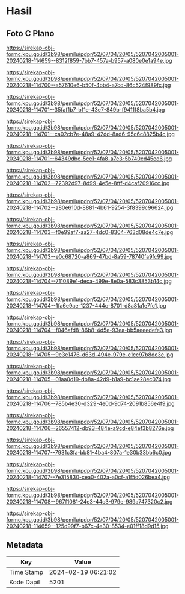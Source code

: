 # Hasil

## Foto C Plano

https://sirekap-obj-formc.kpu.go.id/3b98/pemilu/pdpr/52/07/04/20/05/5207042005001-20240218-114659--8312f859-7bb7-457a-b957-a080e0e1a94e.jpg

https://sirekap-obj-formc.kpu.go.id/3b98/pemilu/pdpr/52/07/04/20/05/5207042005001-20240218-114700--a57610e6-b50f-4bb4-a7cd-86c524f989fc.jpg

https://sirekap-obj-formc.kpu.go.id/3b98/pemilu/pdpr/52/07/04/20/05/5207042005001-20240218-114701--35faf1b7-bf1e-43e7-849b-f9411f8ba5b4.jpg

https://sirekap-obj-formc.kpu.go.id/3b98/pemilu/pdpr/52/07/04/20/05/5207042005001-20240218-114701--ca02cb7e-48a9-42dd-8ad6-95c6c8825b4c.jpg

https://sirekap-obj-formc.kpu.go.id/3b98/pemilu/pdpr/52/07/04/20/05/5207042005001-20240218-114701--64349dbc-5ce1-4fa8-a7e3-5b740cd45ed6.jpg

https://sirekap-obj-formc.kpu.go.id/3b98/pemilu/pdpr/52/07/04/20/05/5207042005001-20240218-114702--72392d97-8d99-4e5e-8fff-d4caf20916cc.jpg

https://sirekap-obj-formc.kpu.go.id/3b98/pemilu/pdpr/52/07/04/20/05/5207042005001-20240218-114702--a80e610d-8881-4b61-9254-3f8399c96624.jpg

https://sirekap-obj-formc.kpu.go.id/3b98/pemilu/pdpr/52/07/04/20/05/5207042005001-20240218-114703--f0e99af7-aa27-4dc0-8304-763d08de4c7e.jpg

https://sirekap-obj-formc.kpu.go.id/3b98/pemilu/pdpr/52/07/04/20/05/5207042005001-20240218-114703--e0c68720-a869-47bd-8a59-78740fa9fc99.jpg

https://sirekap-obj-formc.kpu.go.id/3b98/pemilu/pdpr/52/07/04/20/05/5207042005001-20240218-114704--711089e1-deca-499e-8e0a-583c3853b14c.jpg

https://sirekap-obj-formc.kpu.go.id/3b98/pemilu/pdpr/52/07/04/20/05/5207042005001-20240218-114704--1fa6e9ae-1237-444c-8701-d8a81a1e7fc1.jpg

https://sirekap-obj-formc.kpu.go.id/3b98/pemilu/pdpr/52/07/04/20/05/5207042005001-20240218-114704--f046afd8-86b8-4d5e-93ea-bb5aeeedefe3.jpg

https://sirekap-obj-formc.kpu.go.id/3b98/pemilu/pdpr/52/07/04/20/05/5207042005001-20240218-114705--9e3e1476-d63d-494e-979e-e1cc97b8dc3e.jpg

https://sirekap-obj-formc.kpu.go.id/3b98/pemilu/pdpr/52/07/04/20/05/5207042005001-20240218-114705--01aa0d19-db8a-42d9-b1a9-bc1ae28ec074.jpg

https://sirekap-obj-formc.kpu.go.id/3b98/pemilu/pdpr/52/07/04/20/05/5207042005001-20240218-114706--785b4e30-d329-4e0d-9d74-2091b856e4f9.jpg

https://sirekap-obj-formc.kpu.go.id/3b98/pemilu/pdpr/52/07/04/20/05/5207042005001-20240218-114706--26557412-db93-484e-a9cd-e84ef3b8276e.jpg

https://sirekap-obj-formc.kpu.go.id/3b98/pemilu/pdpr/52/07/04/20/05/5207042005001-20240218-114707--7931c3fa-bb81-4ba4-807a-1e30b33bb6c0.jpg

https://sirekap-obj-formc.kpu.go.id/3b98/pemilu/pdpr/52/07/04/20/05/5207042005001-20240218-114707--7e315830-cea0-402a-a0cf-a1f5d026bea4.jpg

https://sirekap-obj-formc.kpu.go.id/3b98/pemilu/pdpr/52/07/04/20/05/5207042005001-20240218-114708--967f1081-24e3-44c3-979e-989a747320c2.jpg

https://sirekap-obj-formc.kpu.go.id/3b98/pemilu/pdpr/52/07/04/20/05/5207042005001-20240218-114659--125d99f7-b67c-4e30-8534-e01ff18d9d15.jpg


## Metadata

| Key        | Value               |
| ---------- | ------------------- |
| Time Stamp | 2024-02-19 06:21:02 |
| Kode Dapil | 5201                |



